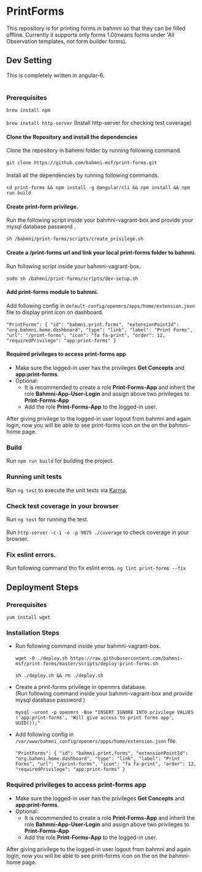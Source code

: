 # PrintForms
This repository is for printing forms in bahmni so that they can be filled offline. Currently it supports only forms 1.0(means forms under 'All Observation templates, not form builder forms).
## Dev Setting
This is completely written in angular-6.<br><br>
### Prerequisites
`brew install npm`<br><br>
`brew install http-server`  (Install http-server for checking test coverage)
#### Clone the Repository and install the dependencies
Clone the repository in bahmni folder by running following command.<br><br> 
`git clone https://github.com/bahmni-msf/print-forms.git`<br><br>
Install all the dependencies by running following commands.<br><br>
`cd print-forms && npm install -g @angular/cli && npm install && npm run build`
<br>

#### Create print-form privilege.
Run the following script inside your bahmni-vagrant-box and provide your mysql database password .<br><br>
`sh /bahmni/print-forms/scripts/create_privilege.sh`

#### Create a /print-forms url and link your local print-forms folder to bahmni.
Run following script inside your bahmni-vagrant-box.<br><br>
`sudo sh /bahmni/print-forms/scripts/dev-setup.sh`

#### Add print-forms module to bahmni.
Add following config in `default-config/openmrs/apps/home/extension.json` file to display print icon on dashboard.<br><br>
`"PrintForms": {
   "id": "bahmni.print.forms",
     "extensionPointId": "org.bahmni.home.dashboard",
     "type": "link",
     "label": "Print Forms",
     "url": "/print-forms",
     "icon": "fa fa-print",
     "order": 12,
     "requiredPrivilege": "app:print-forms"
 }`
 
#### Required privileges to access print-forms app
* Make sure the logged-in user has the privileges **Get Concepts** and **app:print-forms**.
* Optional:
  * It is recommended to create a role **Print-Forms-App** and inherit the role **Bahmni-App-User-Login** and assign above two privileges to **Print-Forms-App**
  * Add the role **Print-Forms-App** to the logged-in user.
  
After giving privilege to the logged-in user logout from bahmni and again login, now you will be able to see print-forms icon on the on the bahmni-home page.

### Build
Run `npm run build` for building the project.
### Running unit tests

Run `ng test` to execute the unit tests via [Karma](https://karma-runner.github.io).

### Check test coverage in your browser

Run `ng test` for running the test.<br><br>
Run `http-server -c-1 -o -p 9875 ./coverage` to check coverage in your browser.

### Fix eslint errors.
Run following command tho fix eslint erros.
`ng lint print-forms --fix`

## Deployment Steps
### Prerequisites
`yum install wget`
### Installation Steps

* Run following command inside your bahmni-vagrant-box.<br><br>
`wget -O ./deploy.sh https://raw.githubusercontent.com/bahmni-msf/print-forms/master/scripts/deploy-print-forms.sh`<br><br> 
`sh ./deploy.sh && rm ./deploy.sh`

* Create a print-forms privilege in openmrs database.<br>
(Run following command inside your bahmni-vagrant-box and provide mysql database password ) <br><br>
`mysql -uroot -p openmrs -Bse "INSERT IGNORE INTO privilege VALUES ('app:print-forms', 'Will give access to print forms app', UUID());"`
* Add following config in `/var/www/bahmni_config/openmrs/apps/home/extension.json` file.<br><br>
`"PrintForms": {
   "id": "bahmni.print.forms",
     "extensionPointId": "org.bahmni.home.dashboard",
     "type": "link",
     "label": "Print Forms",
     "url": "/print-forms",
     "icon": "fa fa-print",
     "order": 12,
     "requiredPrivilege": "app:print-forms"
 }`
### Required privileges to access print-forms app
* Make sure the logged-in user has the privileges **Get Concepts** and **app:print-forms**.
* Optional:
  * It is recommended to create a role **Print-Forms-App** and inherit the role **Bahmni-App-User-Login** and assign above two privileges to **Print-Forms-App**
  * Add the role **Print-Forms-App** to the logged-in user.
  
After giving privilege to the logged-in user logout from bahmni and again login, now you will be able to see print-forms icon on the on the bahmni-home page.
